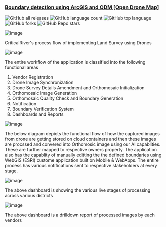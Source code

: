 ### [Boundary detection using ArcGIS and ODM [Open Drone Map]](https://github.com/CR-Digital-Innovation/drone-land-survey/wiki/ArcGIS)

![GitHub all releases](https://img.shields.io/github/downloads/CR-Digital-Innovation/drone-land-survey/total)
![GitHub language count](https://img.shields.io/github/languages/count/CR-Digital-Innovation/drone-land-survey)
![GitHub top language](https://img.shields.io/github/languages/top/CR-Digital-Innovation/drone-land-survey?color=yellow)
![GitHub forks](https://img.shields.io/github/forks/CR-Digital-Innovation/drone-land-survey?style=social)
![GitHub Repo stars](https://img.shields.io/github/stars/CR-Digital-Innovation/drone-land-survey?style=social)

![image](https://user-images.githubusercontent.com/112068881/201333870-2a226c4c-adf6-4cfb-b8b9-edbf6aba9823.png)

CriticalRiver's process flow of implementing Land Survey using Drones

![image](https://user-images.githubusercontent.com/112068881/201337338-23421099-e2e8-4586-a7db-6764be55e0d8.png)

The entire workflow of the application is classified into the following functional areas
1. Vendor Registration
2. Drone Image Synchronization
3. Drone Survey Details Amendment and Orthomosaic Initialization 
4. Orthomosaic Image Generation 
5. Orthomosaic Quality Check and Boundary Generation
6. Notification  
7. Boundary Verification System
8. Dashboards and Reports

![image](https://user-images.githubusercontent.com/112068881/201334152-0a49a9e9-a504-4c41-b29f-16c72fa40ea4.png)

The below diagram depicts the functional flow of how the captured images from drone are getting stored on cloud containers and then these images are procssed and convered into Orthomosic image using our AI capablities. These are further mapped to respective owners property. The application also has the capablity of manually editting the the defined boundaries using WebGIS (ESRI) custome application built on Mobile & WebApps. The entire process has various notifications sent  to respective stakeholders at every stage.

![image](https://user-images.githubusercontent.com/112068881/201334198-fd208786-ba2d-48c3-82b8-acdeb65c18fd.png)

The above dashboard is showing the various live stages of processing across various districts

![image](https://user-images.githubusercontent.com/112068881/201334228-286eb471-fdcf-435e-8b10-f2c36be7c55c.png)

The above dashboard is a drilldown report of processed images by each vendors
